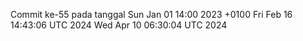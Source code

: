 Commit ke-55 pada tanggal Sun Jan 01 14:00 2023 +0100
Fri Feb 16 14:43:06 UTC 2024
Wed Apr 10 06:30:04 UTC 2024
